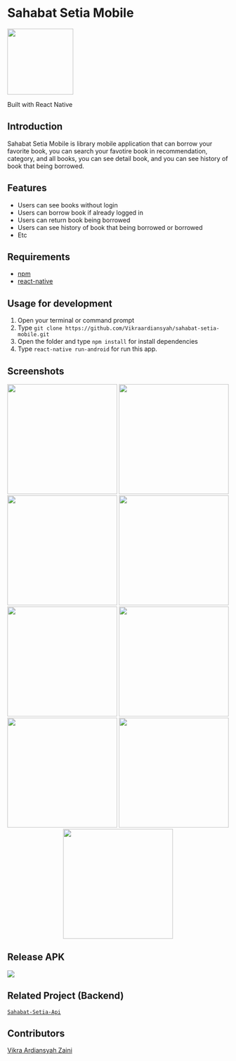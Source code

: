 # Sahabat Setia Mobile
<img width="150" src="./src/images/splash-icon.png"/>
<p ">
  Built with React Native
</p>

## Introduction
Sahabat Setia Mobile is library mobile application that can borrow your favorite book, you can search your favotire book in recommendation, category, and all books, you can see detail book, and you can see history of book that being borrowed.

## Features
* Users can see books without login
* Users can borrow book if already logged in
* Users can return book being borrowed
* Users can see history of book that being borrowed or borrowed
* Etc

## Requirements
* [npm](https://www.npmjs.com/get-npm)
* [react-native](https://facebook.github.io/react-native/docs/getting-started)

## Usage for development
1. Open your terminal or command prompt
2. Type `git clone https://github.com/Vikraardiansyah/sahabat-setia-mobile.git`
3. Open the folder and type `npm install` for install dependencies
4. Type `react-native run-android` for run this app.

## Screenshots
<div align="center">
    <img width="250" src="./ss/splashscreen.jpg">
    <img width="250" src="./ss/landingpage.jpg">
    <img width="250" src="./ss/home.jpg">
    <img width="250" src="./ss/detail.jpg">
    <img width="250" src="./ss/sort.jpg">
    <img width="250" src="./ss/search.jpg">
    <img width="250" src="./ss/account.jpg">
    <img width="250" src="./ss/history.jpg">
    <img width="250" src="./ss/login.jpg">
</div>

## Release APK
<a href="https://drive.google.com/file/d/15JNbgCQwPNBLt9i17W4IHSsDKjNAZECq/view?usp=sharing">
  <img src="https://img.shields.io/badge/Download%20on%20-Google%20Drive-blue.svg?style=popout&logo=google-drive"/>
</a>


## Related Project (Backend)
[`Sahabat-Setia-Api`](https://github.com/Vikraardiansyah/sahabat-setia-api)

## Contributors
[Vikra Ardiansyah Zaini](https://github.com/Vikraardiansyah)
